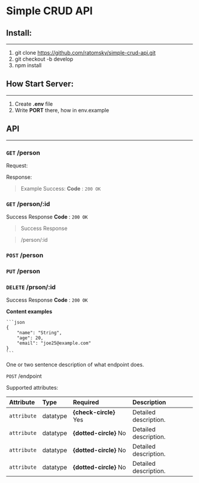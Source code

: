# Simple CRUD API

## Install:
---
1. git clone https://github.com/ratomsky/simple-crud-api.git
2. git checkout -b develop
3. npm install


## How Start Server:
---
1. Create **.env** file
2. Write **PORT** there, how in env.example

## API 
---
### `GET` /person
Request:


Response:


>Example Success:
**Code** : `200 OK`
### `GET` /person/:id

Success Response
**Code** : `200 OK`

 > Success Response

 > /person/:id

### `POST` /person


### `PUT` /person

### `DELETE` /prson/:id
Success Response
**Code** : `200 OK`




**Content examples**

    ```json
    {
        "name": "String",
        "age": 20,
        "email": "joe25@example.com"
    }
    ```



One or two sentence description of what endpoint does.


`POST` /endpoint


Supported attributes:

| Attribute   | Type     | Required               | Description           |
| :---------- | :------- | :--------------------- | :-------------------- |
| `attribute` | datatype | **{check-circle}** Yes | Detailed description. |
| `attribute` | datatype | **{dotted-circle}** No | Detailed description. |
| `attribute` | datatype | **{dotted-circle}** No | Detailed description. |
| `attribute` | datatype | **{dotted-circle}** No | Detailed description. |

